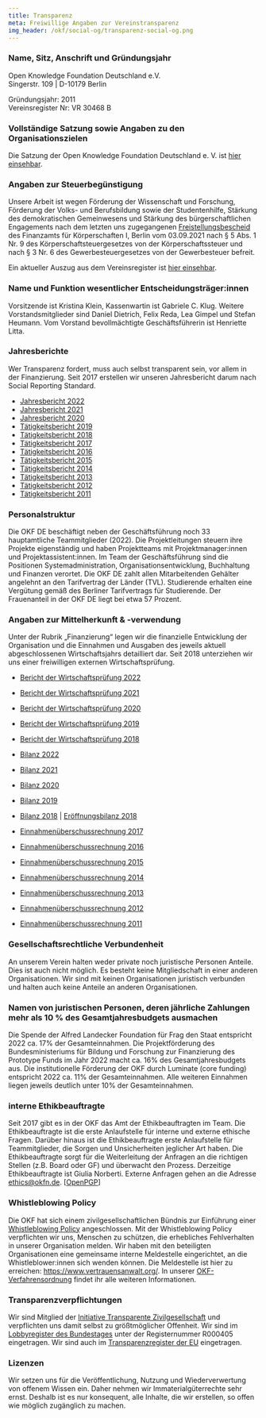 ```yaml
---
title: Transparenz
meta: Freiwillige Angaben zur Vereinstransparenz
img_header: /okf/social-og/transparenz-social-og.png
---
```


### Name, Sitz, Anschrift und Gründungsjahr

Open Knowledge Foundation Deutschland e.V. <br>
Singerstr. 109 | D-10179 Berlin <br>

Gründungsjahr: 2011 <br>
Vereinsregister Nr: VR 30468 B <br>

### Vollständige Satzung sowie Angaben zu den Organisationszielen
Die Satzung der Open Knowledge Foundation Deutschland e. V. ist [hier einsehbar](/files/documents/01_OKF-Satzung_neu.pdf).

### Angaben zur Steuerbegünstigung
Unsere Arbeit ist wegen Förderung der Wissenschaft und Forschung, Förderung der Volks- und Berufsbildung sowie der Studentenhilfe, Stärkung des demokratischen Gemeinwesens und  Stärkung des bürgerschaftlichen Engagements nach dem letzten uns zugegangenen [Freistellungsbescheid](/files/documents/2022_Freistellungsbescheid_fuer_2021.pdf) des Finanzamts für Körperschaften I, Berlin vom 03.09.2021 nach § 5 Abs. 1 Nr. 9 des Körperschaftsteuergesetzes von der Körperschaftssteuer und nach § 3 Nr. 6 des Gewerbesteuergesetzes von der Gewerbesteuer befreit.

Ein aktueller Auszug aus dem Vereinsregister ist [hier einsehbar](/files/documents/2023-08-16-Vereinsregisterauszug-OKF-DE.pdf).

### Name und Funktion wesentlicher Entscheidungsträger:innen
Vorsitzende ist Kristina Klein, Kassenwartin ist Gabriele C. Klug. Weitere Vorstandsmitglieder sind Daniel Dietrich, Felix Reda, Lea Gimpel und Stefan Heumann. Vom Vorstand bevollmächtigte Geschäftsführerin ist Henriette Litta.

### Jahresberichte
Wer Transparenz fordert, muss auch selbst transparent sein, vor allem in der Finanzierung. Seit 2017 erstellen wir unseren Jahresbericht darum nach Social Reporting Standard.

[comment]: # (!Achtung: Den aktuellen Bericht KEINESFALLS schon hier verlinken, bevor nicht 1. die Mitgliederversammlung ihn abgesegnet hat und 2. der Wirtschaftsprüfer die Zahlen freigegeben hat!)

- [Jahresbericht 2022](https://2022.okfn.de/) <br>
- [Jahresbericht 2021](https://2021.okfn.de/) <br>
- [Jahresbericht 2020](https://2020.okfn.de/) <br>
- [Tätigkeitsbericht 2019](https://2019.okfn.de/) <br>
- [Tätigkeitsbericht 2018](https://2018.okfn.de/) <br>
- [Tätigkeitsbericht 2017](/files/documents/OKFDE-Taetigkeitsbericht-2017.pdf) <br>
- [Tätigkeitsbericht 2016](/files/documents/OKFDE-Taetigkeitsbericht-2016.pdf) <br>
- [Tätigkeitsbericht 2015](/files/documents/OKFDE-Taetigkeitsbericht-2015.pdf) <br>
- [Tätigkeitsbericht 2014](/files/documents/OKFDE-Taetigkeitsbericht-2014.pdf) <br>
- [Tätigkeitsbericht 2013](/files/documents/OKFDE-Taetigkeitsbericht-2013.pdf) <br>
- [Tätigkeitsbericht 2012](/files/documents/OKFDE-Taetigkeitsbericht-2012.pdf) <br>
- [Tätigkeitsbericht 2011](/files/documents/OKFDE-Taetigkeitsbericht-2011.pdf) 

### Personalstruktur

Die OKF DE beschäftigt neben der Geschäftsführung noch 33 hauptamtliche Teammitglieder (2022). Die Projektleitungen steuern ihre Projekte eigenständig und haben Projektteams mit Projektmanager:innen und Projektassistent:innen. Im Team der Geschäftsführung sind die Positionen Systemadministration, Organisationsentwicklung, Buchhaltung und Finanzen verortet. Die OKF DE zahlt allen Mitarbeitenden Gehälter angelehnt an den Tarifvertrag der Länder (TVL). Studierende erhalten eine Vergütung gemäß des Berliner Tarifvertrags für Studierende. Der Frauenanteil in der OKF DE liegt bei etwa 57 Prozent.

### Angaben zur Mittelherkunft & -verwendung

Unter der Rubrik „Finanzierung“ legen wir die finanzielle Entwicklung der Organisation und die Einnahmen und Ausgaben des jeweils aktuell abgeschlossenen Wirtschaftsjahrs detailliert dar. Seit 2018 unterziehen wir uns einer freiwilligen externen Wirtschaftsprüfung.

- [Bericht der Wirtschaftsprüfung 2022](/files/documents/WP-Berichte/OKF-DE-WPBericht-2022.pdf) <br>
- [Bericht der Wirtschaftsprüfung 2021](/files/documents/WP-Berichte/OKF-DE-WPBericht-2021.pdf) <br>
- [Bericht der Wirtschaftsprüfung 2020](/files/documents/WP-Berichte/OKF-DE-WPBericht-2020.pdf) <br>
- [Bericht der Wirtschaftsprüfung 2019](/files/documents/WP-Berichte/OKF-DE-WPBericht-2019.pdf) <br>
- [Bericht der Wirtschaftsprüfung 2018](/files/documents/WP-Berichte/OKF-DE-WPBericht-2018.pdf) <br>

- [Bilanz 2022](/files/documents/Jahresabschluesse/OKF-DE-Jahresabschluss-2022.pdf) <br>
- [Bilanz 2021](/files/documents/Jahresabschluesse/OKF-DE-Jahresabschluss-2021.pdf) <br>
- [Bilanz 2020](/files/documents/Jahresabschluesse/OKF-DE-Jahresabschluss-2020.pdf) <br>
- [Bilanz 2019](/files/documents/Jahresabschluesse/OKF-DE-Jahresabschluss-2019.pdf) <br>
- [Bilanz 2018](/files/documents/Jahresabschluesse/OKF-DE-Jahresabschluss-2018.pdf) | [Eröffnungsbilanz 2018](/files/documents/Jahresabschluesse/OKF-DE-Jahresabschluss-Eröffnungsbilanz_2018.pdf) <br>

- [Einnahmenüberschussrechnung 2017](/files/documents/Jahresabschluesse/OKF-DE-Jahresabschluss-2017.pdf) <br> 
- [Einnahmenüberschussrechnung 2016](/files/documents/Jahresabschluesse/OKF-DE-Jahresabschluss-2016.pdf) <br>
- [Einnahmenüberschussrechnung 2015](/files/documents/Jahresabschluesse/OKF-DE-Jahresabschluss-2015.pdf) <br>
- [Einnahmenüberschussrechnung 2014](/files/documents/Jahresabschluesse/OKF-DE-Jahresabschluss-2014.pdf) <br>
- [Einnahmenüberschussrechnung 2013](/files/documents/Jahresabschluesse/OKF-DE-Jahresabschluss-2013.pdf) <br>
- [Einnahmenüberschussrechnung 2012](/files/documents/Jahresabschluesse/OKF-DE-Jahresabschluss-2012.pdf) <br>
- [Einnahmenüberschussrechnung 2011](/files/documents/Jahresabschluesse/OKF-DE-Jahresabschluss-2011.pdf)

### Gesellschaftsrechtliche Verbundenheit
An unserem Verein halten weder private noch juristische Personen Anteile. Dies ist auch nicht möglich. Es besteht keine Mitgliedschaft in einer anderen Organisationen. Wir sind mit keinen Organisationen juristisch verbunden und halten auch keine Anteile an anderen Organisationen.

### Namen von juristischen Personen, deren jährliche Zahlungen mehr als 10 % des Gesamtjahresbudgets ausmachen
Die Spende der Alfred Landecker Foundation für Frag den Staat entspricht 2022 ca. 17% der Gesamteinnahmen. Die Projektförderung des Bundesministeriums für Bildung und Forschung zur Finanzierung des Prototype Funds im Jahr 2022 macht ca. 16% des Gesamtjahresbudgets aus. Die institutionelle Förderung der OKF durch Luminate (core funding) entspricht 2022 ca. 11% der Gesamteinnahmen. Alle weiteren Einnahmen liegen jeweils deutlich unter 10% der Gesamteinnahmen.

### interne Ethikbeauftragte
Seit 2017 gibt es in der OKF das Amt der Ethikbeauftragten im Team. Die Ethikbeauftragte ist die erste Anlaufstelle für interne und externe ethische Fragen. Darüber hinaus ist die Ethikbeauftragte erste Anlaufstelle für Teammitglieder, die Sorgen und Unsicherheiten jeglicher Art haben. Die Ethikbeauftragte sorgt für die Weiterleitung der Anfragen an die richtigen Stellen (z.B. Board oder GF) und überwacht den Prozess. Derzeitige Ethikbeauftragte ist Giulia Norberti. Externe Anfragen gehen an die Adresse ethics@okfn.de. [<a href="/okf/ethics_okfn_de_pub.asc">OpenPGP</a>]

### Whistleblowing Policy

Die OKF hat sich einem zivilgesellschaftlichen Bündnis zur Einführung einer [Whistleblowing Policy](https://freiheitsrechte.org/uploads/documents/Demokratie/Policy_Whistleblowing-2022-Gesellschaft-fuer-Freiheitsrechte-Zivilcourage-Demokratie.pdf) angeschlossen. Mit der Whistleblowing Policy verpflichten wir uns, Menschen zu schützen, die erhebliches Fehlverhalten in unserer Organisation melden. Wir haben mit den beteiligten Organisationen eine gemeinsame interne Meldestelle eingerichtet, an die Whistleblower:innen sich wenden können. Die Meldestelle ist hier zu erreichen: https://www.vertrauensanwalt.org/. In unserer [OKF-Verfahrensordnung](/files/documents/OKF_WhistleblowingPolicy_Verfahrensordnung.pdf) findet ihr alle weiteren Informationen. 

### Transparenzverpflichtungen
Wir sind Mitglied der [Initiative Transparente Zivilgesellschaft](https://www.transparente-zivilgesellschaft.de/) und verpflichten uns damit selbst zu größtmöglicher Offenheit. Wir sind im [Lobbyregister des Bundestages](https://www.lobbyregister.bundestag.de/startseite) unter der Registernummer R000405 eingetragen. Wir sind auch im [Transparenzregister der EU](https://ec.europa.eu/transparencyregister/public/homePage.do?redir=false&locale=de) eingetragen. 

### Lizenzen

Wir setzen uns für die Veröffentlichung, Nutzung und Wiederverwertung von offenem Wissen ein. Daher nehmen wir Immaterialgüterrechte sehr ernst. Deshalb ist es nur konsequent, alle Inhalte, die wir erstellen, so offen wie möglich zugänglich zu machen.
